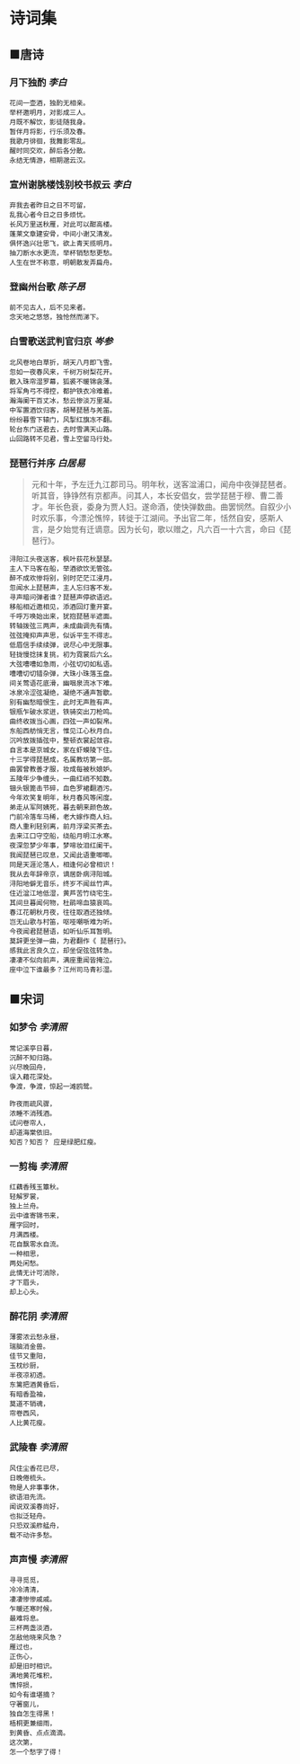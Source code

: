# 诗词集

## ■唐诗

### 月下独酌 *李白*
```
花间一壶酒，独酌无相亲。  
举杯邀明月，对影成三人。  
月既不解饮，影徒随我身。  
暂伴月将影，行乐须及春。  
我歌月徘徊，我舞影零乱。  
醒时同交欢，醉后各分散。  
永结无情游，相期邈云汉。
```

### 宣州谢朓楼饯别校书叔云 *李白*
```
弃我去者昨日之日不可留，  
乱我心者今日之日多烦忧。  
长风万里送秋雁，对此可以酣高楼。  
蓬莱文章建安骨，中间小谢又清发。  
俱怀逸兴壮思飞，欲上青天揽明月。  
抽刀断水水更流，举杯销愁愁更愁。  
人生在世不称意，明朝散发弄扁舟。
```

### 登幽州台歌 *陈子昂*
```
前不见古人，后不见来者。  
念天地之悠悠，独怆然而涕下。
```
### 白雪歌送武判官归京 *岑参*
```
北风卷地白草折，胡天八月即飞雪。  
忽如一夜春风来，千树万树梨花开。  
散入珠帘湿罗幕，狐裘不暖锦衾薄。  
将军角弓不得控，都护铁衣冷难着。  
瀚海阑干百丈冰，愁云惨淡万里凝。  
中军置酒饮归客，胡琴琵琶与羌笛。  
纷纷暮雪下辕门，风掣红旗冻不翻。  
轮台东门送君去，去时雪满天山路。  
山回路转不见君，雪上空留马行处。  
```
### 琵琶行并序 *白居易*
>元和十年，予左迁九江郡司马。明年秋，送客湓浦口，闻舟中夜弹琵琶者。听其音，铮铮然有京都声。问其人，本长安倡女，尝学琵琶于穆、曹二善才。年长色衰，委身为贾人妇。遂命酒，使快弹数曲。曲罢悯然。自叙少小时欢乐事，今漂沦憔悴，转徙于江湖间。予出官二年，恬然自安，感斯人言，是夕始觉有迁谪意。因为长句，歌以赠之，凡六百一十六言，命曰《琵琶行》。
```
浔阳江头夜送客，枫叶荻花秋瑟瑟。  
主人下马客在船，举酒欲饮无管弦。  
醉不成欢惨将别，别时茫茫江浸月。  
忽闻水上琵琶声，主人忘归客不发。  
寻声暗问弹者谁？琵琶声停欲语迟。  
移船相近邀相见，添酒回灯重开宴。  
千呼万唤始出来，犹抱琵琶半遮面。  
转轴拨弦三两声，未成曲调先有情。  
弦弦掩抑声声思，似诉平生不得志。  
低眉信手续续弹，说尽心中无限事。  
轻拢慢捻抹复挑，初为霓裳后六幺。  
大弦嘈嘈如急雨，小弦切切如私语。  
嘈嘈切切错杂弹，大珠小珠落玉盘。  
间关莺语花底滑，幽咽泉流冰下难。  
冰泉冷涩弦凝绝，凝绝不通声暂歇。  
别有幽愁暗恨生，此时无声胜有声。  
银瓶乍破水浆迸，铁骑突出刀枪鸣。  
曲终收拨当心画，四弦一声如裂帛。  
东船西舫悄无言，惟见江心秋月白。  
沉吟放拨插弦中，整顿衣裳起敛容。  
自言本是京城女，家在虾蟆陵下住。  
十三学得琵琶成，名属教坊第一部。  
曲罢曾教善才服，妆成每被秋娘妒。  
五陵年少争缠头，一曲红绡不知数。  
钿头银篦击节碎，血色罗裙翻酒污。  
今年欢笑复明年，秋月春风等闲度。  
弟走从军阿姨死，暮去朝来颜色故。  
门前冷落车马稀，老大嫁作商人妇。  
商人重利轻别离，前月浮梁买茶去。  
去来江口守空船，绕船月明江水寒。  
夜深忽梦少年事，梦啼妆泪红阑干。  
我闻琵琶已叹息，又闻此语重唧唧。  
同是天涯沦落人，相逢何必曾相识！  
我从去年辞帝京，谪居卧病浔阳城。  
浔阳地僻无音乐，终岁不闻丝竹声。  
住近湓江地低湿，黄芦苦竹绕宅生。  
其间旦暮闻何物，杜鹃啼血猿哀鸣。  
春江花朝秋月夜，往往取酒还独倾。  
岂无山歌与村笛，呕哑嘲哳难为听。  
今夜闻君琵琶语，如听仙乐耳暂明。  
莫辞更坐弹一曲，为君翻作《 琵琶行》。  
感我此言良久立，却坐促弦弦转急。  
凄凄不似向前声，满座重闻皆掩泣。  
座中泣下谁最多？江州司马青衫湿。
```

## ■宋词

### 如梦令 *李清照*

```
常记溪亭日暮，  
沉醉不知归路。  
兴尽晚回舟，  
误入藉花深处。  
争渡，争渡，惊起一滩鸥鹭。
```

```
昨夜雨疏风骤，  
浓睡不消残酒。  
试问卷帘人，  
却道海棠依旧。  
知否？知否？ 应是绿肥红瘦。
```

### 一剪梅 *李清照*

```
红藕香残玉簟秋。  
轻解罗裳，  
独上兰舟。  
云中谁寄锦书来，  
雁字回时，  
月满西楼。  
花自飘零水自流。 
一种相思，  
两处闲愁。  
此情无计可消除，  
才下眉头，  
却上心头。  
```

### 醉花阴 *李清照*

```
薄雾浓云愁永昼，  
瑞脑消金兽。  
佳节又重阳，  
玉枕纱厨，  
半夜凉初透。  
东篱把酒黄昏后，  
有暗香盈袖，  
莫道不销魂，  
帘卷西风，  
人比黄花瘦。
```

### 武陵春 *李清照*

```
风住尘香花已尽，  
日晚倦梳头。  
物是人非事事休，  
欲语泪先流。  
闻说双溪春尚好，  
也拟泛轻舟。  
只恐双溪舴艋舟，  
载不动许多愁。
```

### 声声慢 *李清照*
```
寻寻觅觅，  
冷冷清清，  
凄凄惨惨戚戚。  
乍暖还寒时候，  
最难将息。  
三杯两盏淡酒，  
怎敌他晓来风急？  
雁过也，  
正伤心，  
却是旧时相识。  
满地黄花堆积，  
憔悴损，  
如今有谁堪摘？  
守著窗儿，  
独自怎生得黑！  
梧桐更兼细雨，  
到黄昏、点点滴滴。  
这次第，  
怎一个愁字了得！
```